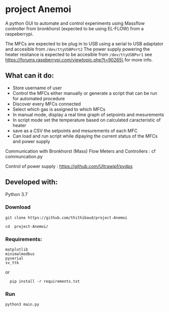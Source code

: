 # project Anemoi
A python GUI to automate and control experiments using Massflow controller from bronkhorst (expected to be using EL-FLOW) from a raspeberrypi.

The MFCs are expected to be plug in to USB using a serial to USB adaptator and accesible from ``/dev/ttyUSBPort2``
The power supply powering the heater resitance is expected to be accesible from ``/dev/ttyUSBPor1``
see https://forums.raspberrypi.com/viewtopic.php?t=90265\ for more info.

## What can it do:
* Store username of user
* Control the MFCs either manually or generate a script that can be run for automated procedure
* Discover every MFCs connected
* Select which gas is assigned to which MFCs
* In manual mode, display a real time graph of setpoints and mesurements
* In script mode set the temperature based on calculated caracteristic of heater
* save as a CSV the setpoints and mesurements of each MFC
* Can load and run script while dipaying the current status of the MFCs and power supply



Communication with Bronkhorst (Mass) Flow Meters and Controllers :
cf communcation.py

Control of power supply :
https://github.com/Ultrawipf/pydps

## Developed with:
Python 3.7

### Download
```
git clone https://github.com/thithibaud/project-Anemoi
```
```
cd  project-Anemoi/
```
### Requirements:
```
matplotlib
minimalmodbus
pyserial
sv_ttk
```
or 
```
  pip install -r requirements.txt
```
### Run
```
python3 main.py
```
